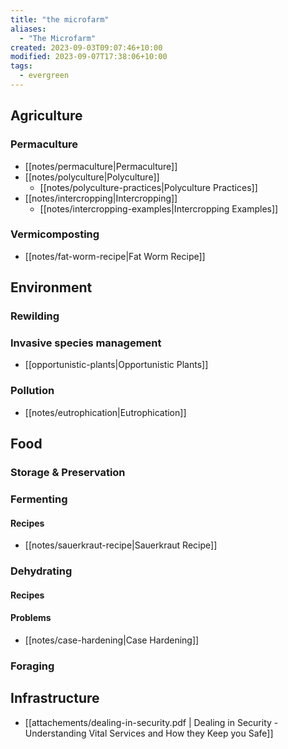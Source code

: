 ```yaml
---
title: "the microfarm"
aliases:
  - "The Microfarm"
created: 2023-09-03T09:07:46+10:00
modified: 2023-09-07T17:38:06+10:00
tags:
  - evergreen
---
```


## Agriculture

### Permaculture

- [[notes/permaculture|Permaculture]]
- [[notes/polyculture|Polyculture]]
	- [[notes/polyculture-practices|Polyculture Practices]]
- [[notes/intercropping|Intercropping]]
	- [[notes/intercropping-examples|Intercropping Examples]]

### Vermicomposting

- [[notes/fat-worm-recipe|Fat Worm Recipe]]

## Environment

### Rewilding

### Invasive species management

- [[opportunistic-plants|Opportunistic Plants]]

### Pollution

- [[notes/eutrophication|Eutrophication]]

## Food

### Storage & Preservation

### Fermenting

#### Recipes

- [[notes/sauerkraut-recipe|Sauerkraut Recipe]]

### Dehydrating

#### Recipes

#### Problems

- [[notes/case-hardening|Case Hardening]]

### Foraging

## Infrastructure

- [[attachements/dealing-in-security.pdf | Dealing in Security - Understanding Vital Services and How they Keep you Safe]]

